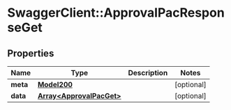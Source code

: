 # SwaggerClient::ApprovalPacResponseGet

## Properties
Name | Type | Description | Notes
------------ | ------------- | ------------- | -------------
**meta** | [**Model200**](Model200.md) |  | [optional] 
**data** | [**Array&lt;ApprovalPacGet&gt;**](ApprovalPacGet.md) |  | [optional] 

